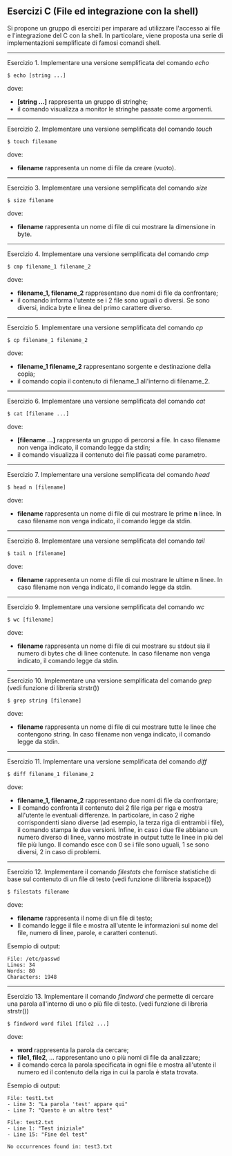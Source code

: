 ﻿## Esercizi C (File ed integrazione con la shell)

Si propone un gruppo di esercizi per imparare ad utilizzare l'accesso ai file e l'integrazione del C con la shell. In
particolare, viene proposta una serie di implementazioni semplificate di famosi comandi shell.

--- 

Esercizio 1. Implementare una versione semplificata del comando *echo*

```shell
$ echo [string ...]
```

dove:

* **[string ...]** rappresenta un gruppo di stringhe;
* il comando visualizza a monitor le stringhe passate come argomenti.

---

Esercizio 2. Implementare una versione semplificata del comando *touch*

```shell
$ touch filename
```

dove:

* **filename** rappresenta un nome di file da creare (vuoto).

---

Esercizio 3. Implementare una versione semplificata del comando *size*

```shell
$ size filename
```

dove:

* **filename** rappresenta un nome di file di cui mostrare la dimensione in byte.

---

Esercizio 4. Implementare una versione semplificata del comando *cmp*

```shell
$ cmp filename_1 filename_2
```

dove:

* **filename_1, filename_2** rappresentano due nomi di file da confrontare;
* il comando informa l'utente se i 2 file sono uguali o diversi. Se sono diversi, indica byte e linea del primo carattere diverso.

---

Esercizio 5. Implementare una versione semplificata del comando *cp*

```shell
$ cp filename_1 filename_2
```

dove:

* **filename_1 filename_2** rappresentano sorgente e destinazione della copia;
* il comando copia il contenuto di filename_1 all'interno di filename_2.

---

Esercizio 6. Implementare una versione semplificata del comando *cat*

```shell
$ cat [filename ...]
```

dove:

* **[filename ...]** rappresenta un gruppo di percorsi a file. In caso filename non venga indicato, il comando legge da stdin;
* il comando visualizza il contenuto dei file passati come parametro.

---

Esercizio 7. Implementare una versione semplificata del comando *head*

```shell
$ head n [filename]
```

dove:

* **filename** rappresenta un nome di file di cui mostrare le prime **n** linee. In caso filename non venga indicato, il comando legge da stdin.

---

Esercizio 8. Implementare una versione semplificata del comando *tail*

```shell
$ tail n [filename]
```

dove:

* **filename** rappresenta un nome di file di cui mostrare le ultime **n** linee. In caso filename non venga indicato, il comando legge da stdin.

---

Esercizio 9. Implementare una versione semplificata del comando *wc*

```shell
$ wc [filename]
```

dove:

* **filename** rappresenta un nome di file di cui mostrare su stdout sia il numero di bytes che di linee contenute. In caso filename non venga indicato, il comando legge da stdin.

---

Esercizio 10. Implementare una versione semplificata del comando *grep* (vedi funzione di libreria strstr())

```shell
$ grep string [filename]
```

dove:

* **filename** rappresenta un nome di file di cui mostrare tutte le linee che contengono string. In caso filename non venga indicato, il comando legge da stdin.

---

Esercizio 11. Implementare una versione semplificata del comando *diff*

```shell
$ diff filename_1 filename_2
```

dove:

* **filename_1, filename_2** rappresentano due nomi di file da confrontare; 
* Il comando confronta il contenuto dei 2 file riga per riga e mostra all'utente le eventuali differenze. In particolare, in caso 2 righe corrispondenti siano diverse (ad esempio, la terza riga di entrambi i file), il comando stampa le due versioni. Infine, in caso i due file abbiano un numero diverso di linee, vanno mostrate in output tutte le linee in più del file più lungo. Il comando esce con 0 se i file sono uguali, 1 se sono diversi, 2 in caso di problemi.

---

Esercizio 12. Implementare il comando *filestats* che fornisce statistiche di base sul contenuto di un file di testo (vedi funzione di libreria isspace())

```shell
$ filestats filename
```

dove:

* **filename** rappresenta il nome di un file di testo;
* Il comando legge il file e mostra all'utente le informazioni sul nome del file, numero di linee, parole, e caratteri contenuti.

Esempio di output:

```shell
File: /etc/passwd
Lines: 34
Words: 80
Characters: 1948
```

---

Esercizio 13. Implementare il comando *findword* che permette di cercare una parola all'interno di uno o più file di testo. (vedi funzione di libreria strstr())

```shell
$ findword word file1 [file2 ...]
```

dove:
* **word** rappresenta la parola da cercare;
* **file1, file2**, ... rappresentano uno o più nomi di file da analizzare;
* il comando cerca la parola specificata in ogni file e mostra all'utente il numero ed il contenuto della riga in cui la parola è stata trovata.

Esempio di output:

```shell
File: test1.txt
- Line 3: "La parola 'test' appare qui"
- Line 7: "Questo è un altro test"

File: test2.txt
- Line 1: "Test iniziale"
- Line 15: "Fine del test"

No occurrences found in: test3.txt
```